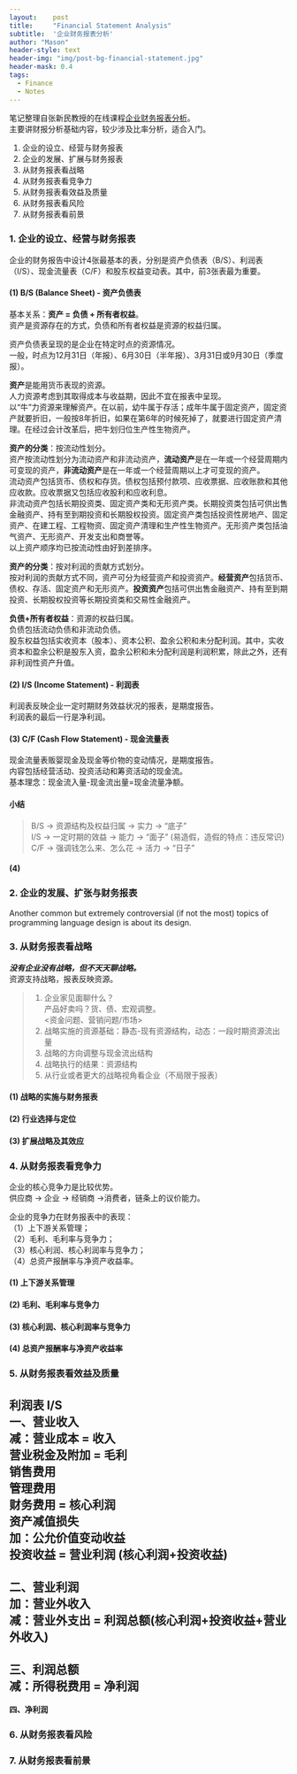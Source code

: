 ```yaml
---
layout:    post
title:     "Financial Statement Analysis"
subtitle:  '企业财务报表分析'
author: "Mason"
header-style: text
header-img: "img/post-bg-financial-statement.jpg"
header-mask: 0.4
tags:
  - Finance
  - Notes
---
```


笔记整理自张新民教授的在线课程[企业财务报表分析](http://open.163.com/special/cuvocw/qiyecaiwu.html)。  
主要讲财报分析基础内容，较少涉及比率分析，适合入门。  

1. 企业的设立、经营与财务报表  
2. 企业的发展、扩展与财务报表  
3. 从财务报表看战略  
4. 从财务报表看竞争力  
5. 从财务报表看效益及质量  
6. 从财务报表看风险  
7. 从财务报表看前景  

### 1. 企业的设立、经营与财务报表

企业的财务报告中设计4张最基本的表，分别是资产负债表（B/S）、利润表（I/S）、现金流量表（C/F）和股东权益变动表。其中，前3张表最为重要。

#### (1) B/S (Balance Sheet) - 资产负债表

基本关系：**资产 = 负债 + 所有者权益**。  
资产是资源存在的方式，负债和所有者权益是资源的权益归属。  

资产负债表呈现的是企业在特定时点的资源情况。  
一般，时点为12月31日（年报）、6月30日（半年报）、3月31日或9月30日（季度报）。  

**资产**是能用货币表现的资源。  
人力资源考虑到其取得成本与收益期，因此不宜在报表中呈现。  
以“牛”力资源来理解资产。在以前，幼牛属于存活；成年牛属于固定资产，固定资产就要折旧，一般按8年折旧，如果在第6年的时候死掉了，就要进行固定资产清理。在经过会计改革后，把牛划归位生产性生物资产。  

**资产的分类**：按流动性划分。  
资产按流动性划分为流动资产和非流动资产，**流动资产**是在一年或一个经营周期内可变现的资产，**非流动资产**是在一年或一个经营周期以上才可变现的资产。  
流动资产包括货币、债权和存货。债权包括预付款项、应收票据、应收账款和其他应收款。应收票据又包括应收股利和应收利息。  
非流动资产包括长期投资类、固定资产类和无形资产类。长期投资类包括可供出售金融资产、持有至到期投资和长期股权投资。固定资产类包括投资性房地产、固定资产、在建工程、工程物资、固定资产清理和生产性生物资产。无形资产类包括油气资产、无形资产、开发支出和商誉等。  
以上资产顺序均已按流动性由好到差排序。  

**资产的分类**：按对利润的贡献方式划分。  
按对利润的贡献方式不同，资产可分为经营资产和投资资产。**经营资产**包括货币、债权、存活、固定资产和无形资产。**投资资产**包括可供出售金融资产、持有至到期投资、长期股权投资等长期投资类和交易性金融资产。  

**负债+所有者权益**：资源的权益归属。  
负债包括流动负债和非流动负债。  
股东权益包括实收资本（股本）、资本公积、盈余公积和未分配利润。其中，实收资本和盈余公积是股东入资，盈余公积和未分配利润是利润积累，除此之外，还有非利润性资产升值。  

#### (2) I/S (Income Statement) - 利润表

利润表反映企业一定时期财务效益状况的报表，是期度报告。  
利润表的最后一行是净利润。  

#### (3) C/F (Cash Flow Statement) - 现金流量表

现金流量表贩婴现金及现金等价物的变动情况，是期度报告。  
内容包括经营活动、投资活动和筹资活动的现金流。  
基本理念：现金流入量-现金流出量=现金流量净额。  

#### 小结

> B/S -> 资源结构及权益归属 -> 实力 -> “底子”  
> I/S -> 一定时期的效益 -> 能力 -> “面子” (易造假，造假的特点：违反常识)  
> C/F -> 强调钱怎么来、怎么花 -> 活力 -> “日子”  

#### (4) 

### 2. 企业的发展、扩张与财务报表

Another common but extremely controversial (if not the most) topics of programming language design is about its design.


### 3. 从财务报表看战略

***没有企业没有战略，但不天天聊战略。***  
资源支持战略，报表反映资源。  

> 1. 企业家见面聊什么？  
>    产品好卖吗？货、债、宏观调整。  
>    <资金问题、营销问题/市场>  
> 2. 战略实施的资源基础：静态-现有资源结构，动态：一段时期资源流出量    
> 3. 战略的方向调整与现金流出结构  
> 4. 战略执行的结果：资源结构  
> 5. 从行业或者更大的战略视角看企业（不局限于报表）  
> 

#### (1) 战略的实施与财务报表
#### (2) 行业选择与定位
#### (3) 扩展战略及其效应



### 4. 从财务报表看竞争力

企业的核心竞争力是比较优势。  
供应商 -> 企业 -> 经销商 ->消费者，链条上的议价能力。  

企业的竞争力在财务报表中的表现：  
（1）上下游关系管理；  
（2）毛利、毛利率与竞争力；  
（3）核心利润、核心利润率与竞争力；  
（4）总资产报酬率与净资产收益率。  

#### (1) 上下游关系管理  
#### (2) 毛利、毛利率与竞争力  
#### (3) 核心利润、核心利润率与竞争力  
#### (4) 总资产报酬率与净资产收益率  

### 5. 从财务报表看效益及质量

**利润表 I/S**  
**一、营业收入**  
   减：营业成本    = 收入  
       营业税金及附加  = 毛利  
       销售费用  
       管理费用  
       财务费用  = **核心利润**  
       资产减值损失  
   加：公允价值变动收益  
       投资收益  = 营业利润 (核心利润+投资收益)  
-------------------------  
**二、营业利润**   
   加：营业外收入  
   减：营业外支出  = 利润总额(核心利润+投资收益+营业外收入)  
-------------------------  
**三、利润总额**  
   减：所得税费用  = **净利润**  
-------------------------  
**四、净利润**  


### 6. 从财务报表看风险

### 7. 从财务报表看前景
